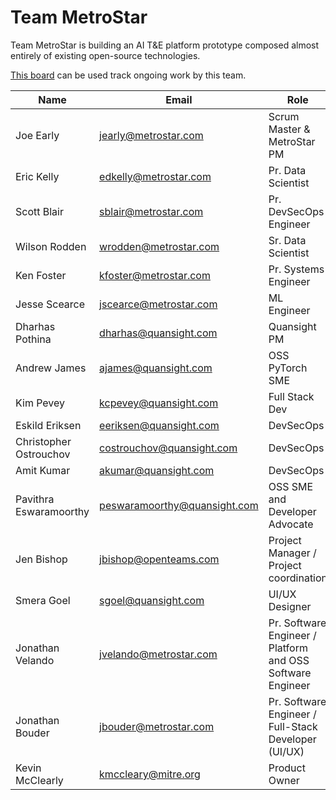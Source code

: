 # Team MetroStar

Team MetroStar is building an AI T&E platform prototype composed almost entirely of existing open-source technologies.

[This board](https://gitlab.jatic.net/groups/jatic/team-metrostar/-/boards) can be used track ongoing work by this team.

| Name | Email | Role |
| ---- | ----- | ---- |
| Joe Early | jearly@metrostar.com | Scrum Master & MetroStar PM |
| Eric Kelly | edkelly@metrostar.com | Pr. Data Scientist |
| Scott Blair | sblair@metrostar.com | Pr. DevSecOps Engineer |
| Wilson Rodden | wrodden@metrostar.com | Sr. Data Scientist |
| Ken Foster | kfoster@metrostar.com | Pr. Systems Engineer |
| Jesse Scearce | jscearce@metrostar.com | ML Engineer |
| Dharhas Pothina | dharhas@quansight.com | Quansight PM |
| Andrew James | ajames@quansight.com | OSS PyTorch SME |
| Kim Pevey | kcpevey@quansight.com | Full Stack Dev |
| Eskild Eriksen | eeriksen@quansight.com | DevSecOps |
| Christopher Ostrouchov | costrouchov@quansight.com | DevSecOps |
| Amit Kumar | akumar@quansight.com | DevSecOps |
| Pavithra Eswaramoorthy | peswaramoorthy@quansight.com | OSS SME and Developer Advocate |
| Jen Bishop | jbishop@openteams.com | Project Manager / Project coordination |
| Smera Goel | sgoel@quansight.com | UI/UX Designer |
| Jonathan Velando | jvelando@metrostar.com | Pr. Software Engineer / Platform and OSS Software Engineer |
| Jonathan Bouder | jbouder@metrostar.com | Pr. Software Engineer / Full-Stack Developer (UI/UX) |
| Kevin McClearly | kmccleary@mitre.org | Product Owner |
